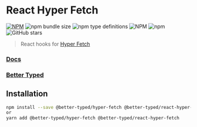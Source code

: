 # React Hyper Fetch

[![NPM](https://img.shields.io/npm/v/@better-typed/react-hyper-fetch.svg)](https://www.npmjs.com/package/@better-typed/react-hyper-fetch)
![npm bundle size](https://img.shields.io/bundlephobia/minzip/@better-typed/react-hyper-fetch)
![npm type definitions](https://img.shields.io/npm/types/@better-typed/react-hyper-fetch)
![NPM](https://img.shields.io/npm/l/@better-typed/react-hyper-fetch)
![npm](https://img.shields.io/npm/dm/@better-typed/react-hyper-fetch)
![GitHub stars](https://img.shields.io/github/stars/BetterTyped/hyper-fetch?style=social)

> React hooks for [Hyper Fetch](https://github.com/BetterTyped/hyper-fetch/tree/main/packages/core)

### [Docs](https://hyperfetch.bettertyped.com/)

### [Better Typed](https://bettertyped.com/docs/Overview)

## Installation

```bash
npm install --save @better-typed/hyper-fetch @better-typed/react-hyper-fetch
or
yarn add @better-typed/hyper-fetch @better-typed/react-hyper-fetch
```
